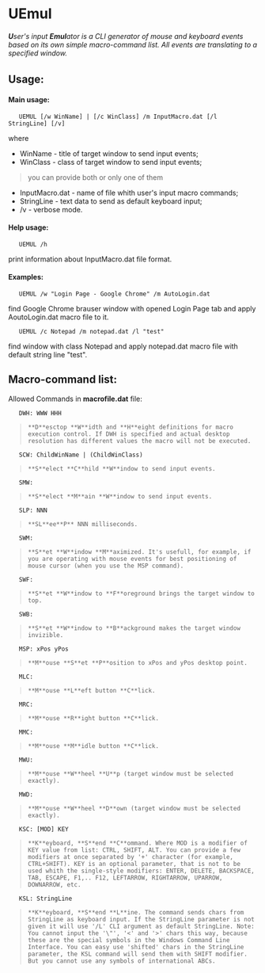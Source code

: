 # UEmul

###### **U**ser's input **Emul**ator is a CLI generator of mouse and keyboard events based on its own simple macro-command list. All events are translating to a specified window.

## Usage:

#### Main usage:

```
   UEMUL [/w WinName] | [/c WinClass] /m InputMacro.dat [/l StringLine] [/v]
```

 where

*   WinName        - title of target window to send input events;
*   WinClass       - class of target window to send input events;

> you can provide both or only one of them

*   InputMacro.dat - name of file whith user's input macro commands;
*   StringLine     - text data to send as default keyboard input;
*   /v             - verbose mode.


#### Help usage:

```
   UEMUL /h
```
  
 print information about InputMacro.dat file format.


#### Examples:

```
   UEMUL /w "Login Page - Google Chrome" /m AutoLogin.dat
```

 find Google Chrome brauser window with opened Login Page tab
 and apply AoutoLogin.dat macro file to it.

```
   UEMUL /c Notepad /m notepad.dat /l "test"
```

 find window with class Notepad and apply notepad.dat macro
 file with default string line "test".



## Macro-command list:

Allowed Commands in **macrofile.dat** file:


```
   DWH: WWW HHH
```
 
>     **D**esctop **W**idth and **H**eight definitions for macro execution control. If DWH is specified and actual desktop resolution has different values the macro will not be executed.

```
   SCW: ChildWinName | (ChildWinClass)
```

>     **S**elect **C**hild **W**indow to send input events.

```
   SMW:
```

>     **S**elect **M**ain **W**indow to send input events.

```
   SLP: NNN
```

>     **SL**ee**P** NNN milliseconds.

```
   SWM:
```

>     **S**et **W**indow **M**aximized. It's usefull, for example, if you are operating with mouse events for best positioning of mouse cursor (when you use the MSP command).

```
   SWF:
```

>     **S**et **W**indow to **F**oreground brings the target window to top.

```
   SWB:
```

>     **S**et **W**indow to **B**ackground makes the target window invizible.

```
   MSP: xPos yPos
```

>     **M**ouse **S**et **P**osition to xPos and yPos desktop point.

```
   MLC:
```

>     **M**ouse **L**eft button **C**lick.

```
   MRC:
```

>     **M**ouse **R**ight button **C**lick.

```
   MMC:
```

>     **M**ouse **M**idle button **C**lick.

```
   MWU:
```

>     **M**ouse **W**heel **U**p (target window must be selected exactly).

```
   MWD:
```

>     **M**ouse **W**heel **D**own (target window must be selected exactly).


```
   KSC: [MOD] KEY
```

>     **K**eyboard, **S**end **C**ommand. Where MOD is a modifier of KEY value from list: CTRL, SHIFT, ALT. You can provide a few modifiers at once separated by '+' character (for example, CTRL+SHIFT). KEY is an optional parameter, that is not to be used whith the single-style modifiers: ENTER, DELETE, BACKSPACE, TAB, ESCAPE, F1,.. F12, LEFTARROW, RIGHTARROW, UPARROW, DOWNARROW, etc.

```
   KSL: StringLine
```

>     **K**eyboard, **S**end **L**ine. The command sends chars from StringLine as keyboard input. If the StringLine parameter is not given it will use '/L' CLI argument as default StringLine. Note: You cannot input the '\"', '<' and '>' chars this way, because these are the special symbols in the Windows Command Line Interface. You can easy use 'shifted' chars in the StringLine parameter, the KSL command will send them with SHIFT modifier. But you cannot use any symbols of international ABCs.



